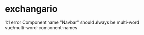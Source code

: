 # exchangario
 1:1  error  Component name "Navbar" should always be multi-word  vue/multi-word-component-names
